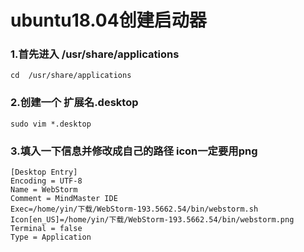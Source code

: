 # ubuntu18.04创建启动器

### 1.首先进入 /usr/share/applications

```
cd  /usr/share/applications
```

### 2.创建一个 扩展名.desktop

```
sudo vim *.desktop
```

### 3.填入一下信息并修改成自己的路径   icon一定要用png

````
[Desktop Entry]
Encoding = UTF-8
Name = WebStorm   
Comment = MindMaster IDE 
Exec=/home/yin/下载/WebStorm-193.5662.54/bin/webstorm.sh
Icon[en_US]=/home/yin/下载/WebStorm-193.5662.54/bin/webstorm.png
Terminal = false         
Type = Application
````

